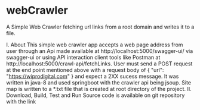 # webCrawler
A Simple Web Crawler fetching url links from a root domain and writes it to a file.

I. About
   This simple web crawler app accepts a web page address from user through an Api made available
   at http://localhost:5000/swagger-ui/ via swagger-ui or using API interaction client tools like Postman at http://localhost:5000/crawl-api/fetchLinks.
   User must send a POST request at the end point mentioned above with a request body of { "url": "https://wiprodigital.com" } and expect a 2XX sucess message.
   It was written in java-8 and used springboot with the crawler api being jsoup. Site map is written to a *.txt file that is created at root directory of the project.
II. Download, Build, Test and Run
   Source code is available on git repository with the link

